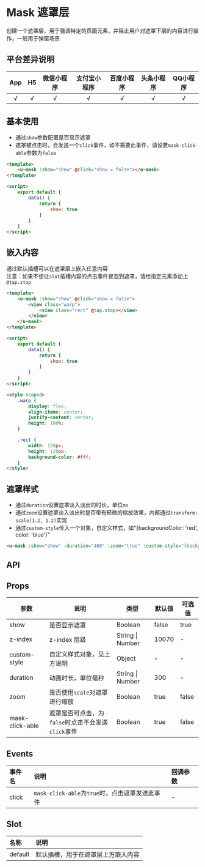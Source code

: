 # Mask 遮罩层 <to-api/>

<demo-model url="/pages/componentsC/mask/index"></demo-model>


创建一个遮罩层，用于强调特定的页面元素，并阻止用户对遮罩下层的内容进行操作，一般用于弹窗场景

## 平台差异说明

|App|H5|微信小程序|支付宝小程序|百度小程序|头条小程序|QQ小程序|
|:-:|:-:|:-:|:-:|:-:|:-:|:-:|
|√|√|√|√|√|√|√|

## 基本使用

- 通过`show`参数配置是否显示遮罩  
- 遮罩被点击时，会发送一个`click`事件，如不需要此事件，请设置`mask-click-able`参数为`false`

```html
<template>
	<u-mask :show="show" @click="show = false"></u-mask>
</template>

<script>
	export default {
		data() {
			return {
				show: true
			}
		}
	}
</script>
```

## 嵌入内容

通过默认插槽可以在遮罩层上嵌入任意内容  
注意：如果不想让`slot`插槽内容的点击事件冒泡到遮罩，请给指定元素添加上`@tap.stop`

```html
<template>
	<u-mask :show="show" @click="show = false">
		<view class="warp">
			<view class="rect" @tap.stop></view>
		</view>
	</u-mask>
</template>

<script>
	export default {
		data() {
			return {
				show: true
			}
		}
	}
</script>

<style scoped>
	.warp {
		display: flex;
		align-items: center;
		justify-content: center;
		height: 100%;
	}

	.rect {
		width: 120px;
		height: 120px;
		background-color: #fff;
	}
</style>
```

## 遮罩样式

- 通过`duration`设置遮罩淡入淡出的时长，单位`ms`
- 通过`zoom`设置遮罩淡入淡出时是否带有轻微的缩放效果，内部通过`transform: scale(1.2, 1.2)`实现
- 通过`custom-style`传入一个对象，自定义样式，如"{backgroundColor: 'red', color: 'blue'}"

```html
<u-mask :show="show" :duration="400" :zoom="true" :custom-style="{background: 'rgba(0, 0, 0, 0.5)'}"></u-mask>
```

## API

## Props

| 参数      | 说明        | 类型     |  默认值  |  可选值   |
|-----------|-----------|----------|----------|---------|
| show | 是否显示遮罩  | Boolean | false | true |
| z-index | z-index 层级 | String \| Number  | 10070 | - |
| custom-style | 自定义样式对象，见上方说明 | Object  | - | - |
| duration | 动画时长，单位毫秒 | String \| Number  | 300 | - |
| zoom | 是否使用`scale`对遮罩进行缩放 | Boolean  | true | false |
| mask-click-able | 遮罩是否可点击，为`false`时点击不会发送`click`事件 | Boolean  | true | false |

## Events

|事件名|说明|回调参数|
|:-|:-|:-|
| click | `mask-click-able`为`true`时，点击遮罩发送此事件 | - |

## Slot

|名称|说明|
|:-|:-|
| default | 默认插槽，用于在遮罩层上方嵌入内容 |



<style scoped>
h3[id=events] + table thead tr th:nth-child(2){
	width: 50%;
}

h3[id=slot] + table thead tr th:nth-child(2){
	width: 50%;
}
</style>
